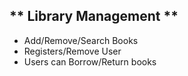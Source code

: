 ## ** Library Management **

- Add/Remove/Search Books
- Registers/Remove User
- Users can Borrow/Return books

